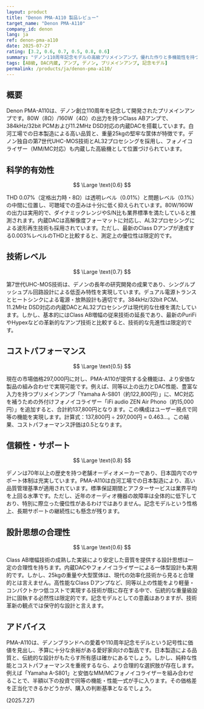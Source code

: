 ```yaml
---
layout: product
title: "Denon PMA-A110 製品レビュー"
target_name: "Denon PMA-A110"
company_id: denon
lang: ja
ref: denon-pma-a110
date: 2025-07-27
rating: [3.2, 0.6, 0.7, 0.5, 0.8, 0.6]
summary: "デノン110周年記念モデルの高級プリメインアンプ。優れた作りと多機能性を持つが、同等の機能と性能はより安価な製品の組み合わせで実現可能であり、コストパフォーマンスは平均的。"
tags: [AB級, DAC内蔵, アンプ, デノン, プリメインアンプ, 記念モデル]
permalink: /products/ja/denon-pma-a110/
---
```

## 概要

Denon PMA-A110は、デノン創立110周年を記念して開発されたプリメインアンプです。80W（8Ω）/160W（4Ω）の出力を持つClass ABアンプで、384kHz/32bit PCMおよび11.2MHz DSD対応の内蔵DACを搭載しています。白河工場での日本製造による高い品質と、重量25kgの堅牢な筐体が特徴です。デノン独自の第7世代UHC-MOS技術とAL32プロセシングを採用し、フォノイコライザー（MM/MC対応）も内蔵した高級機として位置づけられています。

## 科学的有効性

$$ \Large \text{0.6} $$

THD 0.07%（定格出力時・8Ω）は透明レベル（0.01%）と問題レベル（0.1%）の中間に位置し、可聴域での歪みは十分に低く抑えられています。80W/160Wの出力は実用的で、ダイナミックレンジやS/N比も業界標準を満たしていると推測されます。内蔵DACは高解像度フォーマットに対応し、AL32プロセシングによる波形再生技術も採用されています。ただし、最新のClass Dアンプが達成する0.003%レベルのTHDと比較すると、測定上の優位性は限定的です。

## 技術レベル

$$ \Large \text{0.7} $$

第7世代UHC-MOS技術は、デノンの長年の研究開発の成果であり、シングルプッシュプル回路設計による低歪み特性を実現しています。デュアル電源トランスとヒートシンクによる電源・放熱設計も適切です。384kHz/32bit PCM、11.2MHz DSD対応の内蔵DACとAL32プロセシングは現代的な仕様を満たしています。しかし、基本的にはClass AB増幅の従来技術の延長であり、最新のPuriFiやHypexなどの革新的なアンプ技術と比較すると、技術的な先進性は限定的です。

## コストパフォーマンス

$$ \Large \text{0.5} $$

現在の市場価格297,000円に対し、PMA-A110が提供する全機能は、より安価な製品の組み合わせで実現可能です。例えば、同等以上の出力とDAC性能、豊富な入力を持つプリメインアンプ「Yamaha A-S801（約122,800円）」に、MC対応を補うための外付けフォノイコライザー「iFi audio ZEN Air Phono（約15,000円）」を追加すると、合計約137,800円となります。この構成はユーザー視点で同等の機能を実現します。計算式：137,800円 ÷ 297,000円 = 0.463...。この結果、コストパフォーマンス評価は0.5となります。

## 信頼性・サポート

$$ \Large \text{0.8} $$

デノンは70年以上の歴史を持つ老舗オーディオメーカーであり、日本国内でのサポート体制は充実しています。PMA-A110は白河工場での日本製造により、高い品質管理基準が適用されています。標準保証期間とアフターサービスは業界平均を上回る水準です。ただし、近年のオーディオ機器の故障率は全体的に低下しており、特別に際立った優位性があるわけではありません。記念モデルという性格上、長期サポートの継続性にも懸念が残ります。

## 設計思想の合理性

$$ \Large \text{0.6} $$

Class AB増幅技術の成熟した実装により安定した音質を提供する設計思想は一定の合理性を持ちます。内蔵DACやフォノイコライザーによる一体型設計も実用的です。しかし、25kgの重量や大型筐体は、現代の効率化技術から見ると合理的とは言えません。高性能なClass Dアンプなど、同等以上の性能をより軽量・コンパクトかつ低コストで実現する技術が既に存在する中で、伝統的な重量級設計に固執する必然性は限定的です。記念モデルとしての意義はありますが、技術革新の観点では保守的な設計と言えます。

## アドバイス

PMA-A110は、デノンブランドへの愛着や110周年記念モデルという記号性に価値を見出し、予算に十分な余裕がある愛好家向けの製品です。日本製造による品質と、伝統的な設計がもたらす所有感は確かにあるでしょう。しかし、純粋な性能とコストパフォーマンスを重視するなら、より合理的な選択肢が存在します。例えば「Yamaha A-S801」と安価なMM/MCフォノイコライザーを組み合わせることで、半額以下の投資で同等の機能・性能一式が手に入ります。その価格差を正当化できるかどうかが、購入の判断基準となるでしょう。

(2025.7.27)
